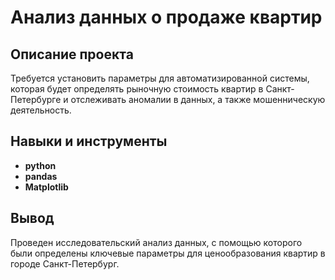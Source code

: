 # Анализ данных о продаже квартир

## Описание проекта

Требуется установить параметры для автоматизированной системы, которая будет определять рыночную стоимость квартир в Санкт-Петербурге и отслеживать аномалии в данных, а также мошенническую деятельность.



## Навыки и инструменты

- **python**
- **pandas**
- **Matplotlib**

## Вывод

Проведен исследовательский анализ данных, с помощью которого были определены ключевые параметры для ценообразования квартир в городе Санкт-Петербург.
